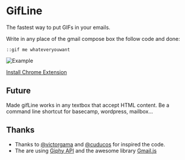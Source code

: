 # GifLine

The fastest way to put GIFs in your emails.

Write in any place of the gmail compose box the follow code and done:

```
::gif me whateveryouwant
```

![Example](http://zehfernandes.github.io/gifline/img/explanation.gif)


[Install Chrome Extension](https://chrome.google.com/webstore/detail/gmail-gifline/mcmandlkgdpmhpaebifnnepgokcjncej)

## Future

Made gifLine works in any textbox that accept HTML content.
Be a command line shortcut for basecamp, wordpress, mailbox…

## Thanks

* Thanks to [@victorgama](https://github.com/victorgama/) and [@cuducos](https://github.com/cuducos/) for inspired the code.
* The are using [Giphy API](https://api.giphy.com/) and the awesome library [Gmail.js](https://github.com/KartikTalwar/gmail.js) 


